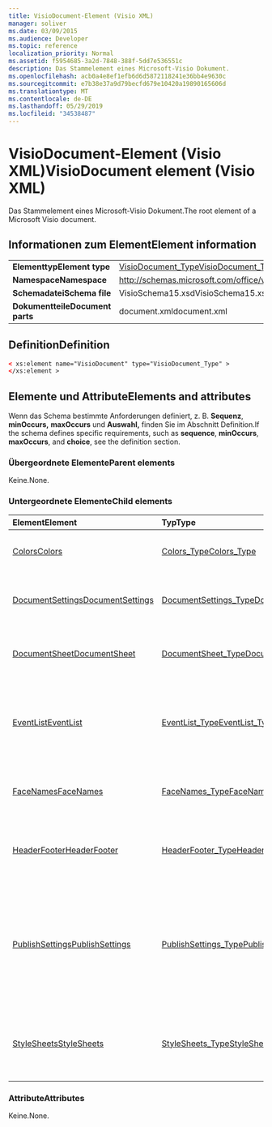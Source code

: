 ```yaml
---
title: VisioDocument-Element (Visio XML)
manager: soliver
ms.date: 03/09/2015
ms.audience: Developer
ms.topic: reference
localization_priority: Normal
ms.assetid: f5954685-3a2d-7848-388f-5dd7e536551c
description: Das Stammelement eines Microsoft-Visio Dokument.
ms.openlocfilehash: acb0a4e8ef1efb6d6d5872118241e36bb4e9630c
ms.sourcegitcommit: e7b38e37a9d79becfd679e10420a19890165606d
ms.translationtype: MT
ms.contentlocale: de-DE
ms.lasthandoff: 05/29/2019
ms.locfileid: "34538487"
---
```

# <a name="visiodocument-element-visio-xml"></a><span data-ttu-id="acdf7-103">VisioDocument-Element (Visio XML)</span><span class="sxs-lookup"><span data-stu-id="acdf7-103">VisioDocument element (Visio XML)</span></span>

<span data-ttu-id="acdf7-104">Das Stammelement eines Microsoft-Visio Dokument.</span><span class="sxs-lookup"><span data-stu-id="acdf7-104">The root element of a Microsoft Visio document.</span></span>
  
## <a name="element-information"></a><span data-ttu-id="acdf7-105">Informationen zum Element</span><span class="sxs-lookup"><span data-stu-id="acdf7-105">Element information</span></span>

|||
|:-----|:-----|
|<span data-ttu-id="acdf7-106">**Elementtyp**</span><span class="sxs-lookup"><span data-stu-id="acdf7-106">**Element type**</span></span> <br/> |[<span data-ttu-id="acdf7-107">VisioDocument_Type</span><span class="sxs-lookup"><span data-stu-id="acdf7-107">VisioDocument_Type</span></span>](visiodocument_type-complextypevisio-xml.md) <br/> |
|<span data-ttu-id="acdf7-108">**Namespace**</span><span class="sxs-lookup"><span data-stu-id="acdf7-108">**Namespace**</span></span> <br/> |http://schemas.microsoft.com/office/visio/2012/main  <br/> |
|<span data-ttu-id="acdf7-109">**Schemadatei**</span><span class="sxs-lookup"><span data-stu-id="acdf7-109">**Schema file**</span></span> <br/> |<span data-ttu-id="acdf7-110">VisioSchema15.xsd</span><span class="sxs-lookup"><span data-stu-id="acdf7-110">VisioSchema15.xsd</span></span>  <br/> |
|<span data-ttu-id="acdf7-111">**Dokumentteile**</span><span class="sxs-lookup"><span data-stu-id="acdf7-111">**Document parts**</span></span> <br/> |<span data-ttu-id="acdf7-112">document.xml</span><span class="sxs-lookup"><span data-stu-id="acdf7-112">document.xml</span></span>  <br/> |
   
## <a name="definition"></a><span data-ttu-id="acdf7-113">Definition</span><span class="sxs-lookup"><span data-stu-id="acdf7-113">Definition</span></span>

```XML
< xs:element name="VisioDocument" type="VisioDocument_Type" >
</xs:element >
```

## <a name="elements-and-attributes"></a><span data-ttu-id="acdf7-114">Elemente und Attribute</span><span class="sxs-lookup"><span data-stu-id="acdf7-114">Elements and attributes</span></span>

<span data-ttu-id="acdf7-115">Wenn das Schema bestimmte Anforderungen definiert, z. B. **Sequenz**, **minOccurs,** **maxOccurs** und **Auswahl,** finden Sie im Abschnitt Definition.</span><span class="sxs-lookup"><span data-stu-id="acdf7-115">If the schema defines specific requirements, such as **sequence**, **minOccurs**, **maxOccurs**, and **choice**, see the definition section.</span></span> 
  
### <a name="parent-elements"></a><span data-ttu-id="acdf7-116">Übergeordnete Elemente</span><span class="sxs-lookup"><span data-stu-id="acdf7-116">Parent elements</span></span>

<span data-ttu-id="acdf7-117">Keine.</span><span class="sxs-lookup"><span data-stu-id="acdf7-117">None.</span></span>
  
### <a name="child-elements"></a><span data-ttu-id="acdf7-118">Untergeordnete Elemente</span><span class="sxs-lookup"><span data-stu-id="acdf7-118">Child elements</span></span>

|<span data-ttu-id="acdf7-119">**Element**</span><span class="sxs-lookup"><span data-stu-id="acdf7-119">**Element**</span></span>|<span data-ttu-id="acdf7-120">**Typ**</span><span class="sxs-lookup"><span data-stu-id="acdf7-120">**Type**</span></span>|<span data-ttu-id="acdf7-121">**Beschreibung**</span><span class="sxs-lookup"><span data-stu-id="acdf7-121">**Description**</span></span>|
|:-----|:-----|:-----|
|[<span data-ttu-id="acdf7-122">Colors</span><span class="sxs-lookup"><span data-stu-id="acdf7-122">Colors</span></span>](colors-element-visiodocument_type-complextypevisio-xml.md) <br/> |[<span data-ttu-id="acdf7-123">Colors_Type</span><span class="sxs-lookup"><span data-stu-id="acdf7-123">Colors_Type</span></span>](colors_type-complextypevisio-xml.md) <br/> |<span data-ttu-id="acdf7-124">Enthält die Farbtabelle des Dokuments.</span><span class="sxs-lookup"><span data-stu-id="acdf7-124">Contains the document's color table.</span></span>  <br/> |
|[<span data-ttu-id="acdf7-125">DocumentSettings</span><span class="sxs-lookup"><span data-stu-id="acdf7-125">DocumentSettings</span></span>](documentsettings-element-visiodocument_type-complextypevisio-xml.md) <br/> |[<span data-ttu-id="acdf7-126">DocumentSettings_Type</span><span class="sxs-lookup"><span data-stu-id="acdf7-126">DocumentSettings_Type</span></span>](documentsettings_type-complextypevisio-xml.md) <br/> |<span data-ttu-id="acdf7-127">Enthält Elemente, die Dokumenteinstellungen angeben.</span><span class="sxs-lookup"><span data-stu-id="acdf7-127">Contains elements that specify document settings.</span></span>  <br/> |
|[<span data-ttu-id="acdf7-128">DocumentSheet</span><span class="sxs-lookup"><span data-stu-id="acdf7-128">DocumentSheet</span></span>](documentsheet-element-visiodocument_type-complextypevisio-xml.md) <br/> |[<span data-ttu-id="acdf7-129">DocumentSheet_Type</span><span class="sxs-lookup"><span data-stu-id="acdf7-129">DocumentSheet_Type</span></span>](documentsheet_type-complextypevisio-xml.md) <br/> |<span data-ttu-id="acdf7-130">Gibt die **ShapeSheet-Struktur** eines Dokuments an.</span><span class="sxs-lookup"><span data-stu-id="acdf7-130">Specifies a document's **ShapeSheet** structure.</span></span>  <br/> |
|[<span data-ttu-id="acdf7-131">EventList</span><span class="sxs-lookup"><span data-stu-id="acdf7-131">EventList</span></span>](eventlist-element-visiodocument_type-complextypevisio-xml.md) <br/> |[<span data-ttu-id="acdf7-132">EventList_Type</span><span class="sxs-lookup"><span data-stu-id="acdf7-132">EventList_Type</span></span>](eventlist_type-complextypevisio-xml.md) <br/> |<span data-ttu-id="acdf7-133">Enthält ein **EventItem-Element** für jedes Ereignis, auf das ein Objekt antworten soll.</span><span class="sxs-lookup"><span data-stu-id="acdf7-133">Contains an **EventItem** element for each event to which an object should respond.</span></span>  <br/> |
|[<span data-ttu-id="acdf7-134">FaceNames</span><span class="sxs-lookup"><span data-stu-id="acdf7-134">FaceNames</span></span>](facenames-element-visiodocument_type-complextypevisio-xml.md) <br/> |[<span data-ttu-id="acdf7-135">FaceNames_Type</span><span class="sxs-lookup"><span data-stu-id="acdf7-135">FaceNames_Type</span></span>](facenames_type-complextypevisio-xml.md) <br/> |<span data-ttu-id="acdf7-136">Enthält eine Auflistung von **FaceName-Elementen.**</span><span class="sxs-lookup"><span data-stu-id="acdf7-136">Contains a collection of **FaceName** elements.</span></span>  <br/> |
|[<span data-ttu-id="acdf7-137">HeaderFooter</span><span class="sxs-lookup"><span data-stu-id="acdf7-137">HeaderFooter</span></span>](headerfooter-element-visiodocument_type-complextypevisio-xml.md) <br/> |[<span data-ttu-id="acdf7-138">HeaderFooter_Type</span><span class="sxs-lookup"><span data-stu-id="acdf7-138">HeaderFooter_Type</span></span>](headerfooter_type-complextypevisio-xml.md) <br/> |<span data-ttu-id="acdf7-139">Enthält Elemente für die Kopf- und Fußzeile eines Dokuments.</span><span class="sxs-lookup"><span data-stu-id="acdf7-139">Contains elements for a document's header and footer.</span></span>  <br/> |
|[<span data-ttu-id="acdf7-140">PublishSettings</span><span class="sxs-lookup"><span data-stu-id="acdf7-140">PublishSettings</span></span>](publishsettings-element-visiodocument_type-complextypevisio-xml.md) <br/> |[<span data-ttu-id="acdf7-141">PublishSettings_Type</span><span class="sxs-lookup"><span data-stu-id="acdf7-141">PublishSettings_Type</span></span>](publishsettings_type-complextypevisio-xml.md) <br/> |<span data-ttu-id="acdf7-142">Gibt den Satz von Zeichnungsseiten an, die angezeigt werden können, und Datensatzsätze, die in einer Zeichnung aktualisiert werden können.</span><span class="sxs-lookup"><span data-stu-id="acdf7-142">Specifies the set of drawing pages that are viewable and set of recordsets that are refreshable in a drawing.</span></span>  <br/> |
|[<span data-ttu-id="acdf7-143">StyleSheets</span><span class="sxs-lookup"><span data-stu-id="acdf7-143">StyleSheets</span></span>](stylesheets-element-visiodocument_type-complextypevisio-xml.md) <br/> |[<span data-ttu-id="acdf7-144">StyleSheets_Type</span><span class="sxs-lookup"><span data-stu-id="acdf7-144">StyleSheets_Type</span></span>](stylesheets_type-complextypevisio-xml.md) <br/> |<span data-ttu-id="acdf7-145">Enthält eine Auflistung von StyleSheet-Elementen für das Dokument.</span><span class="sxs-lookup"><span data-stu-id="acdf7-145">Contains a collection of StyleSheet elements for the document.</span></span>  <br/> |
   
### <a name="attributes"></a><span data-ttu-id="acdf7-146">Attribute</span><span class="sxs-lookup"><span data-stu-id="acdf7-146">Attributes</span></span>

<span data-ttu-id="acdf7-147">Keine.</span><span class="sxs-lookup"><span data-stu-id="acdf7-147">None.</span></span>
  

